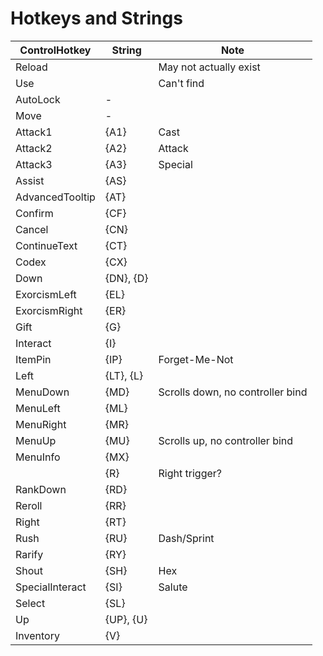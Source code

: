 # Hotkeys and Strings

| ControlHotkey   | String    | Note                             |
| --------------- | --------- | -------------------------------- |
| Reload          |           | May not actually exist           |
| Use             |           | Can't find                       |
| AutoLock        | -         |                                  |
| Move            | -         |                                  |
| Attack1         | {A1}      | Cast                             |
| Attack2         | {A2}      | Attack                           |
| Attack3         | {A3}      | Special                          |
| Assist          | {AS}      |                                  |
| AdvancedTooltip | {AT}      |                                  |
| Confirm         | {CF}      |                                  |
| Cancel          | {CN}      |                                  |
| ContinueText    | {CT}      |                                  |
| Codex           | {CX}      |                                  |
| Down            | {DN}, {D} |                                  |
| ExorcismLeft    | {EL}      |                                  |
| ExorcismRight   | {ER}      |                                  |
| Gift            | {G}       |                                  |
| Interact        | {I}       |                                  |
| ItemPin         | {IP}      | Forget-Me-Not                    |
| Left            | {LT}, {L} |                                  |
| MenuDown        | {MD}      | Scrolls down, no controller bind |
| MenuLeft        | {ML}      |                                  |
| MenuRight       | {MR}      |                                  |
| MenuUp          | {MU}      | Scrolls up, no controller bind   |
| MenuInfo        | {MX}      |                                  |
|                 | {R}       | Right trigger?                   |
| RankDown        | {RD}      |                                  |
| Reroll          | {RR}      |                                  |
| Right           | {RT}      |                                  |
| Rush            | {RU}      | Dash/Sprint                      |
| Rarify          | {RY}      |                                  |
| Shout           | {SH}      | Hex                              |
| SpecialInteract | {SI}      | Salute                           |
| Select          | {SL}      |                                  |
| Up              | {UP}, {U} |                                  |
| Inventory       | {V}       |                                  |
